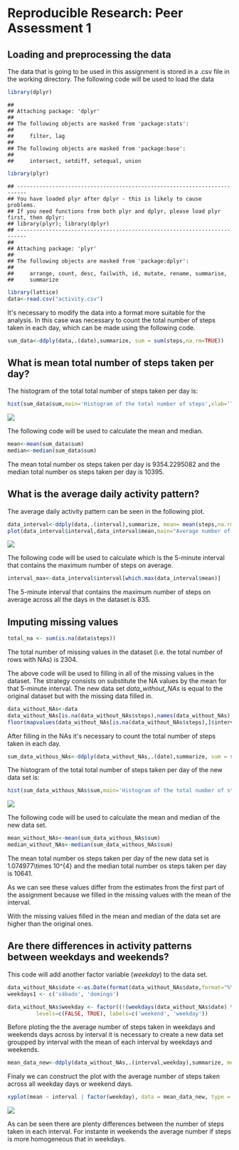 # Reproducible Research: Peer Assessment 1
## Loading and preprocessing the data

The data that is going to be used in this assignment is stored in a .csv file in the 
working directory.
The following code will be used to load the data

```r
library(dplyr)
```

```
## 
## Attaching package: 'dplyr'
## 
## The following objects are masked from 'package:stats':
## 
##     filter, lag
## 
## The following objects are masked from 'package:base':
## 
##     intersect, setdiff, setequal, union
```

```r
library(plyr)
```

```
## -------------------------------------------------------------------------
## You have loaded plyr after dplyr - this is likely to cause problems.
## If you need functions from both plyr and dplyr, please load plyr first, then dplyr:
## library(plyr); library(dplyr)
## -------------------------------------------------------------------------
## 
## Attaching package: 'plyr'
## 
## The following objects are masked from 'package:dplyr':
## 
##     arrange, count, desc, failwith, id, mutate, rename, summarise,
##     summarize
```

```r
library(lattice)
data<-read.csv("activity.csv")
```

It's necessary to modify the data into a format more suitable for the analysis. 
In this case was necessary to count the total number of steps taken in each day, which can be made using the following code.

```r
sum_data<-ddply(data,.(date),summarize, sum = sum(steps,na.rm=TRUE))
```

## What is mean total number of steps taken per day?

The histogram of the total total number of steps taken per day is:

```r
hist(sum_data$sum,main='Histogram of the total number of steps',xlab='Total number of steps')
```

![](figures/unnamed-chunk-3-1.png) 

The following code will be used to calculate the mean and median.

```r
mean<-mean(sum_data$sum)
median<-median(sum_data$sum)
```
The mean total number os steps taken per day is 9354.2295082 and the median total number os steps taken per day is 10395.

## What is the average daily activity pattern?
The average daily activity pattern can be seen in the following plot.

```r
data_interval<-ddply(data,.(interval),summarize, mean= mean(steps,na.rm=TRUE))
plot(data_interval$interval,data_interval$mean,main="Average number of steps by interval",type = "l",xlab='Interval',ylab='Average number of steps')
```

![](figures/unnamed-chunk-5-1.png) 

The following code will be used to calculate which is the 5-minute interval that contains the maximum number of steps on average.

```r
interval_max<-data_interval$interval[which.max(data_interval$mean)]
```

The 5-minute interval that contains the maximum number of steps on average across all the days in the dataset is 835.

## Imputing missing values


```r
total_na <- sum(is.na(data$steps))
```
The total number of missing values in the dataset (i.e. the total number of rows with NAs) is  2304.

The above code will be used to filling in all of the missing values in the dataset.
The strategy consists on substitute the NA values by the mean for that 5-minute interval.
The new data set _data_without_NAs_  is equal to the original dataset but with the missing data filled in.

```r
data_without_NAs<-data
data_without_NAs[is.na(data_without_NAs$steps),names(data_without_NAs) %in% c("steps")]<-as.integer(
floor(mapvalues(data_without_NAs[is.na(data_without_NAs$steps),]$interval, from = data_interval$interval, to = data_interval$mean)))
```

After filling in the NAs it's necessary to count the total number of steps taken in each day.

```r
sum_data_withous_NAs<-ddply(data_without_NAs,.(date),summarize, sum = sum(steps))
```

The histogram of the total total number of steps taken per day of the new data set is:

```r
hist(sum_data_withous_NAs$sum,main='Histogram of the total number of steps',xlab='Total number of steps')
```

![](figures/unnamed-chunk-10-1.png) 

The following code will be used to calculate the mean and median of the new data set.

```r
mean_without_NAs<-mean(sum_data_withous_NAs$sum)
median_without_NAs<-median(sum_data_withous_NAs$sum)
```
The mean total number os steps taken per day of the new data set is 1.074977\times 10^{4} and the median total number os steps taken per day is 10641.

As we can see these values differ from the estimates from the first part of the assignment because we filled in the missing values with the mean of the interval.

With the missing values filled in the mean and median of the data set are higher than the original ones. 

## Are there differences in activity patterns between weekdays and weekends?

This code will add another factor variable (_weekday_) to the data set.

```r
data_without_NAs$date <-as.Date(format(data_without_NAs$date,format="%Y-%m-%d"))
weekdays1 <- c('sábado', 'domingo')

data_without_NAs$weekday <- factor((!(weekdays(data_without_NAs$date) %in% weekdays1)), 
         levels=c(FALSE, TRUE), labels=c('weekend', 'weekday'))
```

Before ploting the the average number of steps taken in weekdays and weekends days across by interval it is necessary to create a new data set groupped by interval with the mean of each interval by 
weekdays and weekends.

```r
mean_data_new<-ddply(data_without_NAs,.(interval,weekday),summarize, mean = mean(steps,na.rm=TRUE))
```

Finaly we can construct the plot with the average number of steps taken across all weekday days or weekend days.

```r
xyplot(mean ~ interval | factor(weekday), data = mean_data_new, type = "l",ylab="Number of steps",xlab="Interval")
```

![](figures/unnamed-chunk-14-1.png) 

As can be seen there are plenty differences between the number of steps taken in each interval. For instante in weekends the average number if steps is more homogeneous that in weekdays. 

